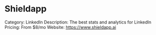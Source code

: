 # Shieldapp

Category: LinkedIn
Description: The best stats and analytics for LinkedIn
Pricing: From $8/mo
Website: https://www.shieldapp.ai